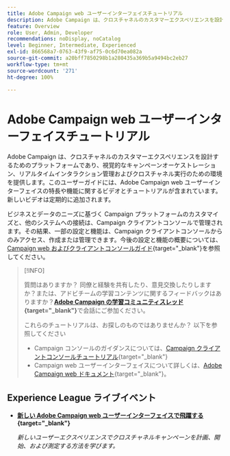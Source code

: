 ```yaml
---
title: Adobe Campaign web ユーザーインターフェイスチュートリアル
description: Adobe Campaign は、クロスチャネルのカスタマーエクスペリエンスを設計するためのプラットフォームであり、視覚的なキャンペーンオーケストレーション、リアルタイムインタラクション管理およびクロスチャネル実行のための環境を提供します。このユーザーガイドには、Adobe Campaign web ユーザーインターフェイスの特長や機能に関するビデオとチュートリアルが含まれています。
feature: Overview
role: User, Admin, Developer
recommendations: noDisplay, noCatalog
level: Beginner, Intermediate, Experienced
exl-id: 866568a7-0763-43f9-af75-0c6d70ea082a
source-git-commit: a20bff7850298b1a280435a369b5a9494bc2eb27
workflow-type: tm+mt
source-wordcount: '271'
ht-degree: 100%

---
```


# Adobe Campaign web ユーザーインターフェイスチュートリアル

Adobe Campaign は、クロスチャネルのカスタマーエクスペリエンスを設計するためのプラットフォームであり、視覚的なキャンペーンオーケストレーション、リアルタイムインタラクション管理およびクロスチャネル実行のための環境を提供します。このユーザーガイドには、Adobe Campaign web ユーザーインターフェイスの特長や機能に関するビデオとチュートリアルが含まれています。新しいビデオは定期的に追加されます。

ビジネスとデータのニーズに基づく Campaign プラットフォームのカスタマイズと、他のシステムへの接続は、Campaign クライアントコンソールで管理されます。その結果、一部の設定と機能は、Campaign クライアントコンソールからのみアクセス、作成または管理できます。今後の設定と機能の概要については、[Campaign web およびクライアントコンソールガイド](https://experienceleague.adobe.com/docs/campaign-web/v8/start/capability-matrix.html?lang=ja){target="_blank"}を参照してください。

>[!INFO]
> 
> 質問はありますか？ 同僚と経験を共有したり、意見交換したりしますか？または、アドビチームの学習コンテンツに関するフィードバックはありますか？**[Adobe Campaign の学習コミュニティスレッド](https://experienceleaguecommunities.adobe.com:443/t5/adobe-campaign-classic/join-the-discussion-on-adobe-campaign-learning/td-p/419096){target="_blank"}**&#x200B;で会話にご参加ください。
>
>
> これらのチュートリアルは、お探しのものではありませんか？
> 以下を参照してください
> * Campaign コンソールのガイダンスについては、[Campaign クライアントコンソールチュートリアル](https://experienceleague.adobe.com/docs/campaign-learn/tutorials/overview.html?lang=ja){target="_blank"}
> * Campaign web ユーザーインターフェイスについて詳しくは、[Adobe Campaign web ドキュメント](https://experienceleague.adobe.com/docs/campaign-web/v8/campaign-web-home.html?lang=ja){target="_blank"}。

<div id="recs-overview-body-1"></div>
<div id="recs-overview-body-2"></div>
<div id="recs-overview-body-3"></div>
<div id="recs-overview-body-4"></div>
<div id="recs-overview-body-5"></div>
<div id="recs-overview-body-6"></div>

<div id="staff-picks-section">
</div>

## Experience League ライブイベント

* **[新しい Adobe Campaign web ユーザーインターフェイスで飛躍する](https://experienceleague.adobe.com/docs/events/experience-league-live-recordings/episodes/exl-live-episode-02-29-24.html?lang=ja){target="_blank"}**

  *新しいユーザーエクスペリエンスでクロスチャネルキャンペーンを計画、開始、および測定する方法を学びます。*
